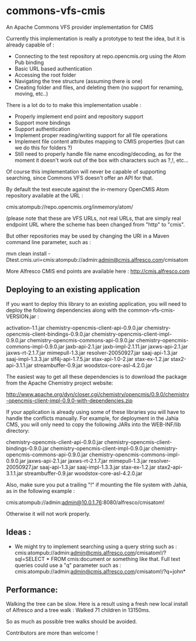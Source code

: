 commons-vfs-cmis
================

An Apache Commons VFS provider implementation for CMIS

Currently this implementation is really a prototype to test the idea, but it is already capable of :
- Connecting to the test repository at repo.opencmis.org using the Atom Pub binding
- Basic URL based authentication
- Accessing the root folder
- Navigating the tree structure (assuming there is one)
- Creating folder and files, and deleting them (no support for renaming, moving, etc..)

There is a lot do to to make this implementation usable :
- Properly implement end point and repository support
- Support more bindings
- Support authentication
- Implement proper reading/writing support for all file operations
- Implement file content attributes mapping to CMIS properties (but can we do this for folders ?)
- Still need to properly handle file name encoding/decoding, as for the moment it doesn't work out of the box with
characters such as ?,!, etc...

Of course this implementation will never be capable of supporting searching, since Commons VFS doesn't offer an API
for that.

By default the test execute against the in-memory OpenCMIS Atom repository available at the URL :

cmis:atompub://repo.opencmis.org/inmemory/atom/

(please note that these are VFS URLs, not real URLs, that are simply real endpoint URL where the scheme has been
changed from "http" to "cmis".

But other repositories may be used by changing the URI in a Maven command line parameter, such as :

mvn clean install -Dtest.cmis.uri=cmis:atompub://admin:admin@cmis.alfresco.com/cmisatom

More Alfresco CMIS end points are available here : http://cmis.alfresco.com

Deploying to an existing application
------------------------------------

If you want to deploy this library to an existing application, you will need to deploy the following dependencies
along with the common-vfs-cmis-VERSION.jar :

activation-1.1.jar
chemistry-opencmis-client-api-0.9.0.jar
chemistry-opencmis-client-bindings-0.9.0.jar
chemistry-opencmis-client-impl-0.9.0.jar
chemistry-opencmis-commons-api-0.9.0.jar
chemistry-opencmis-commons-impl-0.9.0.jar
jaxb-api-2.1.jar
jaxb-impl-2.1.11.jar
jaxws-api-2.1.jar
jaxws-rt-2.1.7.jar
mimepull-1.3.jar
resolver-20050927.jar
saaj-api-1.3.jar
saaj-impl-1.3.3.jar
slf4j-api-1.7.5.jar
stax-api-1.0-2.jar
stax-ex-1.2.jar
stax2-api-3.1.1.jar
streambuffer-0.9.jar
woodstox-core-asl-4.2.0.jar

The easiest way to get all these dependencies is to download the package from the Apache Chemistry project website:

http://www.apache.org/dyn/closer.cgi/chemistry/opencmis/0.9.0/chemistry-opencmis-client-impl-0.9.0-with-dependencies.zip

If your application is already using some of these libraries you will have to handle the conflicts manually. For
example, for deployment in the Jahia CMS, you will only need to copy the following JARs into the WEB-INF/lib directory:

chemistry-opencmis-client-api-0.9.0.jar
chemistry-opencmis-client-bindings-0.9.0.jar
chemistry-opencmis-client-impl-0.9.0.jar
chemistry-opencmis-commons-api-0.9.0.jar
chemistry-opencmis-commons-impl-0.9.0.jar
jaxws-api-2.1.jar
jaxws-rt-2.1.7.jar
mimepull-1.3.jar
resolver-20050927.jar
saaj-api-1.3.jar
saaj-impl-1.3.3.jar
stax-ex-1.2.jar
stax2-api-3.1.1.jar
streambuffer-0.9.jar
woodstox-core-asl-4.2.0.jar

Also, make sure you put a trailing "!" if mounting the file system with Jahia, as in the following example :

cmis:atompub://admin:admin@10.0.1.76:8080/alfresco/cmisatom!

Otherwise it will not work properly.

Ideas :
-------
- We might try to implement searching using a query string such as :
  cmis:atompub://admin:admin@cmis.alfresco.com/cmisatom!/?sql=SELECT * FROM cmis:document
  or something like that. Full text queries could use a "q" parameter such as :
  cmis:atompub://admin:admin@cmis.alfresco.com/cmisatom!/?q=john*

Performance:
------------
Walking the tree can be slow. Here is a result using a fresh new local install of Alfresco and a tree walk :
Walked 71 children in 13150ms.

So as much as possible tree walks should be avoided.

Contributors are more than welcome !

